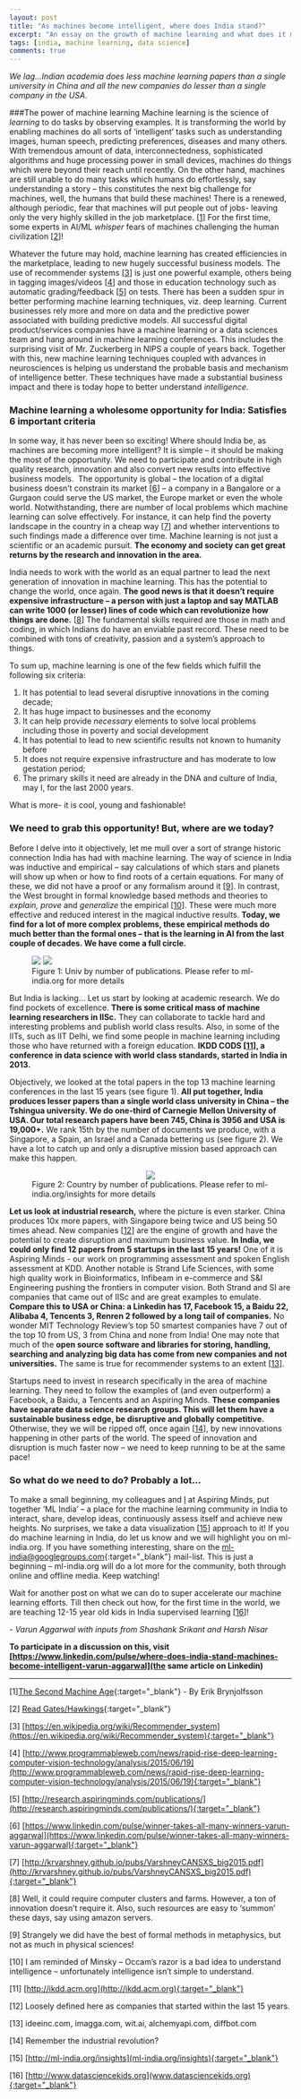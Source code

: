 ```yaml
---
layout: post
title: "As machines become intelligent, where does India stand?"
excerpt: "An essay on the growth of machine learning and what does it mean for India"
tags: [india, machine learning, data science]
comments: true
---
```


_We lag…Indian academia does less machine learning papers than a single
university in China and all the new companies do lesser than a single company
in the USA._

###The power of machine learning
Machine learning is the science of _learning_ to do tasks by observing
examples. It is transforming the world by enabling machines do all sorts of
‘intelligent’ tasks such as understanding images, human speech, predicting
preferences, diseases and many others. With tremendous amount of data, interconnectedness,
sophisticated algorithms and huge processing power in small devices, machines
do things which were beyond their reach until recently. On the other hand, machines are still unable
to do many tasks which humans do effortlessly, say understanding a story – this
constitutes the next big challenge for machines, well, the humans that build
these machines! There is a renewed, although periodic, fear that machines will
put people out of jobs- leaving only the very highly skilled in the job marketplace. [[1](#_ftn1)] For
the first time, some experts in AI/ML _whisper_ fears of machines
challenging the human civilization [[2](#_ftn2)]!

Whatever the future may hold, machine learning has created efficiencies in
the marketplace, leading to new hugely successful business models. The use of
recommender systems [[3](#_ftn3)] is
just one powerful example, others being in tagging images/videos [[4](#_ftn4)]
and those in education technology such as automatic grading/feedback [[5](#_ftn5)]
on tests. There has been a sudden spur in better performing machine learning
techniques, viz. deep learning. Current businesses rely more and more on data
and the predictive power associated with building predictive models. All
successful digital product/services companies have a machine learning or a data
sciences team and hang around in machine learning conferences. This includes
the surprising visit of Mr. Zuckerberg in NIPS a couple of years back. Together
with this, new machine learning techniques coupled with advances in
neurosciences is helping us understand the probable basis and mechanism of
intelligence better. These techniques have made a substantial business impact
and there is today hope to better understand _intelligence_.

### Machine learning a wholesome opportunity for India: Satisfies 6 important criteria
In some way, it has never been so exciting! Where should India be, as
machines are becoming more intelligent? It is simple – it should be making the
most of the opportunity. We need to participate and contribute in high quality
research, innovation and also convert new results into effective business
models.  The opportunity is global – the
location of a digital business doesn’t constrain its market [[6](#_ftn6)]
– a company in a Bangalore or a Gurgaon could serve the US market, the Europe market or even the whole
world. Notwithstanding, there are number of local problems which machine learning can
solve effectively. For instance, it can help find the poverty landscape in the
country in a cheap way [[7](#_ftn7)] and whether interventions to such findings made
a difference over time. Machine learning is not just a scientific or an
academic pursuit. **The economy and society can get great returns by the research
and innovation in the area.**

India needs to work with the world as an equal partner to lead the next
generation of innovation in machine learning. This has the potential to change the world,
once again.
**The good news is that it doesn’t require expensive infrastructure – a person
with just a laptop and say MATLAB can write 1000 (or lesser) lines of code
which can revolutionize how things are done.** [[8](#_ftn8)]
The fundamental skills required are those in math and coding, in which Indians
do have an enviable past record. These need to be combined with tons of creativity, passion and a system’s
approach to things.

To sum up, machine learning is one
of the few fields which fulfill the following six criteria: 

 1. It has potential to lead several
disruptive innovations in the coming decade; 
 2. It has huge impact to businesses
and the economy 
 3. It can help provide _necessary_
elements to solve local problems including those in poverty and social
development
 4. It has potential to lead to new
scientific results not known to humanity before
 5. It does not require expensive
infrastructure and has moderate to low gestation period;
 6. The primary skills it need are
already in the DNA and culture of India, may I, for the last 2000 years. 

What is more- it is cool, young and fashionable!

### We need to grab this opportunity! But, where are we today?
Before I delve into it objectively, let me mull over a sort of strange historic
connection India has had with machine learning. The way of science in India was
inductive and empirical – say calculations of which stars and planets will show
up when or how to find roots of a certain equations. For many of these, we did
not have a proof or any formalism around it [[9](#_ftn9)].
In contrast, the West brought in formal knowledge based methods and theories to
_explain, prove_ and _generalize_ the empirical [[10](#_ftn10)].
These were much more effective and reduced interest in the magical inductive
results. **Today, we find for a lot of more complex problems, these empirical
methods do much better than the formal ones – that is the learning in AI from
the last couple of decades. We have come a full circle.**

<figure>
    <a href="/images/unis overall.png"><img src="/images/unis overall.png"></a>
    <a href="/images/unis India.png"><img src="/images/unis India.png"></a>
    <figcaption>Figure 1: Univ by number of publications. Please refer to ml-india.org for
more details</figcaption>
</figure>



But India is lacking… Let us start by looking at academic research. We do find
pockets of excellence. **There is some critical mass of machine learning
researchers in IISc.** They can collaborate to tackle hard and interesting
problems and publish world class results. Also, in some of the IITs, such as
IIT Delhi, we find some people in machine learning including those who have
returned with a foreign education. **IKDD CODS [[11](#_ftn11)],
a conference in data science with world class standards, started in India in 2013.**

Objectively, we looked at the total papers in the top 13 machine learning
conferences in the last 15 years (see figure 1). **All put together, India
produces lesser papers than a single world class university in China – the Tshingua university. We
do one-third of Carnegie Mellon University of USA. Our total research papers
have been 745, China is 3956 and USA is 19,000+.** We rank 15th by the number of
documents we produce, with a Singapore, a Spain, an Israel and a Canada bettering
us (see figure 2). We have a lot to catch up and only a disruptive mission
based approach can make this happen.

<figure>
    <a href="/images/countries.png"><center><img src="/images/countries.png"></center></a>
    <figcaption>Figure 2: Country by number of publications. Please refer to ml-india.org/insights  
for more details</figcaption>
</figure>



**Let us look at industrial research,** where the picture is even starker. China
produces 10x more papers, with Singapore being twice and US being 50 times
ahead. New companies [[12](#_ftn12)]
are the engine of growth and have the potential to create disruption and maximum
business value. **In India, we could only find 12 papers from 5 startups in the
last 15 years!** One of it is Aspiring Minds - our work on programming assessment
and spoken English assessment at KDD. Another notable is Strand Life Sciences,
with some high quality work in Bioinformatics, Infibeam in e-commerce and S&I
Engineering pushing the frontiers in computer vision. Both Strand and SI are
companies that came out of IISc and are great examples to emulate. **Compare this
to USA or China: a Linkedin has 17, Facebook 15, a Baidu 22, Alibaba 4,
Tencents 3, Renren 2 followed by a long tail of companies.** No wonder MIT
Technology Review’s top 50 smartest companies have 7 out of the top 10 from US,
3 from China and none from India! One may note that much of the **open source
software and libraries for storing, handling, searching and analyzing big data
has come from new companies and not universities.** The same is true for recommender
systems to an extent [[13](#_ftn13)].

Startups need to invest in research specifically in the area of machine
learning. They need to follow the examples of (and even outperform)
a Facebook, a Baidu, a Tencents and an Aspiring Minds. **These companies have separate data
science research groups. This will let them have a sustainable business edge,
be disruptive and globally competitive.** Otherwise, they we will be ripped off,
once again [[14](#_ftn14)], by
new innovations happening in other parts of the world. The speed of innovation
and disruption is much faster now – we need to keep running to be at the same pace!

### So what do we need to do? Probably a lot… 
To make a small beginning, my colleagues and [I]() at Aspiring Minds, put together ‘ML India’ – a place for the machine learning
community in India to interact, share, develop ideas, continuously assess
itself and achieve new heights. No surprises, we take a data visualization [[15](#_ftn15)]
approach to it! If you do machine learning in India, do let us know and we will
highlight you on ml-india.org. If you have something interesting, share on the [ml-india@googlegroups.com](mailto:ml-india@googlegroups.com){:target="_blank"}
mail-list. This is just a beginning – ml-india.org will do a lot more for the
community, both through online and offline media. Keep watching!

Wait for another post on what we can do to super accelerate our machine
learning efforts. Till then check out how, for the first time in the world, we
are teaching 12-15 year old kids in India supervised learning [[16](#_ftn16)]!

*- Varun Aggarwal with inputs from Shashank Srikant and Harsh Nisar*

**To participate in a discussion on this, visit [https://www.linkedin.com/pulse/where-does-india-stand-machines-become-intelligent-varun-aggarwal](the same article on Linkedin)**

* * *

[1]<a markdown="0" name="_ftn1"></a>[The Second Machine Age](http://secondmachineage.com){:target="_blank"} - By Erik
Brynjolfsson‎

[2]<a markdown="0" name="_ftn2"></a>
[Read Gates/Hawkings](https://www.washingtonpost.com/news/the-switch/wp/2015/01/28/bill-gates-on-dangers-of-artificial-intelligence-dont-understand-why-some-people-are-not-concerned/){:target="_blank"}

[3]<a markdown="0" name="_ftn3"></a>
[https://en.wikipedia.org/wiki/Recommender_system](https://en.wikipedia.org/wiki/Recommender_system){:target="_blank"}

[4]<a markdown="0" name="_ftn4"></a>
[http://www.programmableweb.com/news/rapid-rise-deep-learning-computer-vision-technology/analysis/2015/06/19](http://www.programmableweb.com/news/rapid-rise-deep-learning-computer-vision-technology/analysis/2015/06/19){:target="_blank"}

[5]<a markdown="0" name="_ftn5"></a>
[http://research.aspiringminds.com/publications/](http://research.aspiringminds.com/publications/){:target="_blank"}

[6]<a markdown="0" name="_ftn6"></a>
[https://www.linkedin.com/pulse/winner-takes-all-many-winners-varun-aggarwal](https://www.linkedin.com/pulse/winner-takes-all-many-winners-varun-aggarwal){:target="_blank"}

[7]<a markdown="0" name="_ftn7"></a>
[http://krvarshney.github.io/pubs/VarshneyCANSXS_big2015.pdf](http://krvarshney.github.io/pubs/VarshneyCANSXS_big2015.pdf){:target="_blank"}

[8]<a markdown="0" name="_ftn8"></a>
Well, it could require computer clusters and farms. However, a ton of
innovation doesn’t require it. Also, such resources are easy to ‘summon’ these
days, say using amazon servers.

[9]<a markdown="0" name="_ftn9"></a>
Strangely we did have the best of formal methods in metaphysics, but not as
much in physical sciences!

[10]<a markdown="0" name="_ftn10"></a>
I am reminded of Minsky – Occam’s razor is a bad idea to understand
intelligence – unfortunately intelligence isn’t simple to understand.

[11]<a markdown="0" name="_ftn11"></a>
[http://ikdd.acm.org](http://ikdd.acm.org){:target="_blank"}

[12]<a markdown="0" name="_ftn12"></a>
Loosely defined here as companies that started within the last 15 years.

[13]<a markdown="0" name="_ftn13"></a>
ideeinc.com, imagga.com, wit.ai, alchemyapi.com, diffbot.com

[14]<a markdown="0" name="_ftn14"></a>
Remember the industrial revolution?

[15]<a markdown="0" name="_ftn15"></a>
[http://ml-india.org/insights](ml-india.org/insights){:target="_blank"}

[16]<a markdown="0" style="text-decoration:underline;"  name="_ftn16"></a>
[http://www.datasciencekids.org](www.datasciencekids.org){:target="_blank"}
